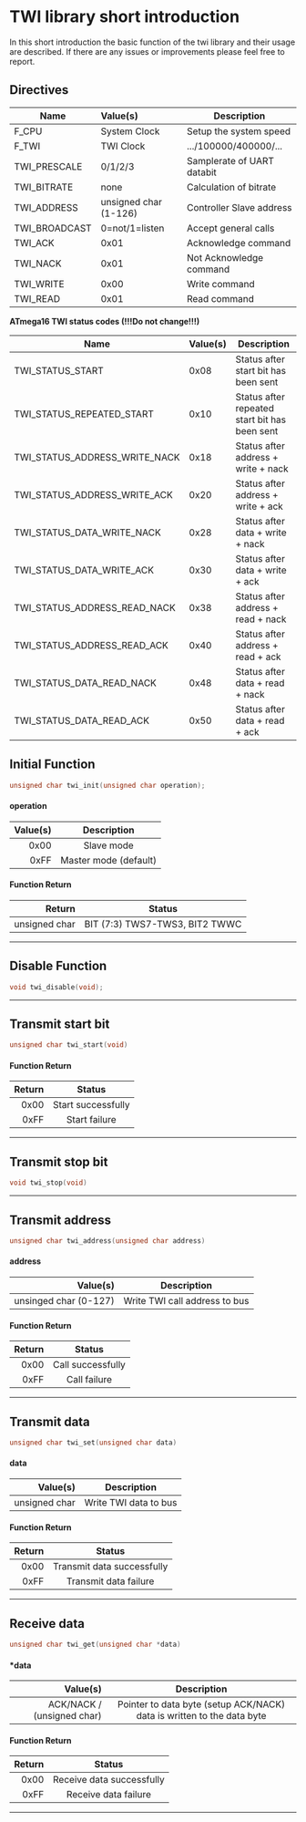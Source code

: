 # TWI library short introduction

In this short introduction the basic function of the twi library and their usage are described. If there are any issues or improvements please feel free to report.

## Directives

| Name          | Value(s)              | Description                        |
|---------------|:----------------------|------------------------------------|
| F_CPU         | System Clock          | Setup the system speed             |
| F_TWI         | TWI Clock             | .../100000/400000/...              |
| TWI_PRESCALE  | 0/1/2/3               | Samplerate of UART databit         |
| TWI_BITRATE   | none                  | Calculation of bitrate             |
| TWI_ADDRESS   | unsigned char (1-126) | Controller Slave address           |
| TWI_BROADCAST | 0=not/1=listen        | Accept general calls               |
| TWI_ACK       | 0x01                  | Acknowledge command                |
| TWI_NACK      | 0x01                  | Not Acknowledge command            |
| TWI_WRITE     | 0x00                  | Write command                      |
| TWI_READ      | 0x01                  | Read command                       |

**ATmega16 TWI status codes (!!!Do not change!!!)**

| Name                          | Value(s) | Description                                   |
|-------------------------------|:---------|-----------------------------------------------|
| TWI_STATUS_START              | 0x08     | Status after start bit has been sent          |
| TWI_STATUS_REPEATED_START     | 0x10     | Status after repeated start bit has been sent |
| TWI_STATUS_ADDRESS_WRITE_NACK | 0x18     | Status after address + write + nack           |
| TWI_STATUS_ADDRESS_WRITE_ACK  | 0x20     | Status after address + write + ack            |
| TWI_STATUS_DATA_WRITE_NACK    | 0x28     | Status after data + write + nack              |
| TWI_STATUS_DATA_WRITE_ACK     | 0x30     | Status after data + write + ack               |
| TWI_STATUS_ADDRESS_READ_NACK  | 0x38     | Status after address + read + nack            |
| TWI_STATUS_ADDRESS_READ_ACK   | 0x40     | Status after address + read + ack             |
| TWI_STATUS_DATA_READ_NACK     | 0x48     | Status after data + read + nack               |
| TWI_STATUS_DATA_READ_ACK      | 0x50     | Status after data + read + ack                |

## Initial Function

```c
unsigned char twi_init(unsigned char operation);
```

#### operation
| Value(s) | Description           |
|---------:|:---------------------:|
| 0x00     | Slave mode            |
| 0xFF     | Master mode (default) |

#### Function Return
| Return        | Status                         |
|--------------:|:------------------------------:|
| unsigned char | BIT (7:3) TWS7-TWS3, BIT2 TWWC |

---

## Disable Function

```c
void twi_disable(void);
```

---

## Transmit start bit

```c
unsigned char twi_start(void)
```

#### Function Return
| Return | Status             |
|-------:|:------------------:|
| 0x00   | Start successfully |
| 0xFF   | Start failure      |

---

## Transmit stop bit

```c
void twi_stop(void)
```

---

## Transmit address

```c
unsigned char twi_address(unsigned char address)
```

#### address
| Value(s)              | Description                   |
|----------------------:|:-----------------------------:|
| unsinged char (0-127) | Write TWI call address to bus |

#### Function Return
| Return | Status             |
|-------:|:------------------:|
| 0x00   | Call successfully  |
| 0xFF   | Call failure       |

---

## Transmit data

```c
unsigned char twi_set(unsigned char data)
```

#### data
| Value(s)      | Description           |
|--------------:|:---------------------:|
| unsigned char | Write TWI data to bus |

#### Function Return
| Return | Status                     |
|-------:|:--------------------------:|
| 0x00   | Transmit data successfully |
| 0xFF   | Transmit data failure      |

---

## Receive data

```c
unsigned char twi_get(unsigned char *data)
```

#### *data
| Value(s)                   | Description                                                            |
|---------------------------:|:----------------------------------------------------------------------:|
| ACK/NACK / (unsigned char) | Pointer to data byte (setup ACK/NACK) data is written to the data byte |

#### Function Return
| Return | Status                    |
|-------:|:-------------------------:|
| 0x00   | Receive data successfully |
| 0xFF   | Receive data failure      |

---

